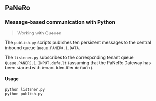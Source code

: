 ## PaNeRo

### Message-based communication with Python

> Working with Queues

The `publish.py` scripts publishes ten persistent messages to the central inbound queue `Queue.PANERO.1.DATA`.

The `listener.py` subscribes to the corresponding tenant queue `Queue.PANERO.1.INPUT.default` (assuming that the PaNeRo Gateway has been started with tenant identifier `default`).

#### Usage

```shell
python listener.py
python publish.py
```
